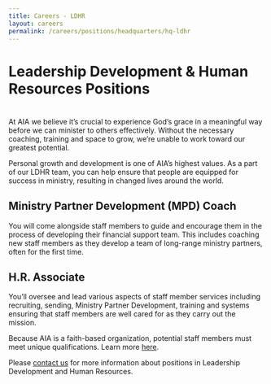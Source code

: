 ```yaml
---
title: Careers - LDHR
layout: careers
permalink: /careers/positions/headquarters/hq-ldhr
---
```

<h1 class="p1">Leadership Development &amp; Human Resources Positions</h1><h1 class="p2"></h1><p class="p2"></p><p class="p3">At AIA we believe it&rsquo;s crucial to experience God&rsquo;s grace in a meaningful way before we can minister to others effectively. Without the necessary coaching, training and space to grow, we&rsquo;re unable to work toward our greatest potential.</p><p class="p2"></p><p class="p2"></p><p class="p3">Personal growth and development is one of AIA&rsquo;s highest values. As a part of our LDHR team, you can help ensure that people are equipped for success in ministry, resulting in changed lives around the world.</p><p class="p2"></p><p class="p2"></p><h2 class="p4"><span class="s1">Ministry Partner Development (MPD) Coach</span></h2><p class="p4">You will come alongside staff members to guide and encourage them in the process of developing their financial support team. This includes coaching new staff members as they develop a team of long-range ministry partners, often for the first time.&nbsp;</p><p class="p2"></p><p class="p2"></p><h2 class="p3">H.R. Associate</h2><p class="p4">You&rsquo;ll oversee and lead various aspects of staff member services including recruiting, sending, Ministry Partner Development, training and systems ensuring that staff members are well cared for as they carry out the mission.&nbsp;</p><p class="p2"></p><p class="p5">Because AIA is a faith-based organization, potential staff members must meet unique qualifications. Learn more <a href="careers/qualifications"><span class="s3">here</span></a>.&nbsp;</p><p class="p6"></p><p class="p3">Please <a href="mailto:recruiting@athletesinaction.org">contact us</a><span class="s5"> </span>for more information about positions in Leadership Development and Human Resources.</p><p class="p2"></p><p class="p4">&nbsp;</p>